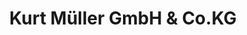 ---
title: "Kurt Müller GmbH & Co.KG"
url: /oderaue/kurt-mueller-gmbh-und-co-kg/
shop: Landwirtschaftlich
---